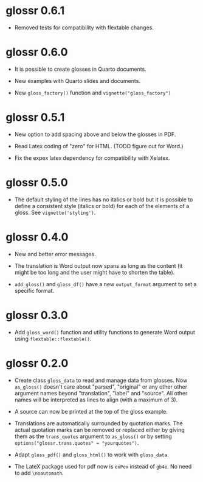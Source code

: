 # glossr 0.6.1

- Removed tests for compatibility with flextable changes.

# glossr 0.6.0

- It is possible to create glosses in Quarto documents.

- New examples with Quarto slides and documents.

- New `gloss_factory()` function and `vignette("gloss_factory")`

# glossr 0.5.1

- New option to add spacing above and below the glosses in PDF.

- Read Latex coding of "zero" for HTML. (TODO figure out for Word.)

- Fix the expex latex dependency for compatibility with Xelatex.

# glossr 0.5.0

- The default styling of the lines has no italics or bold but it is possible to define a consistent style (italics or bold) for each of the elements of a gloss. See `vignette('styling')`.

# glossr 0.4.0

- New and better error messages.

- The translation is Word output now spans as long as the content (it might be too long and the user might have to shorten the table).

- `add_gloss()` and `gloss_df()` have a new `output_format` argument to set a specific format.

# glossr 0.3.0

- Add `gloss_word()` function and utility functions to generate Word output using `flextable::flextable()`.

# glossr 0.2.0

- Create class `gloss_data` to read and manage data from glosses.
Now `as_gloss()` doesn't care about "parsed", "original" or any other other
argument names beyond "translation", "label" and "source". All other names will
be interpreted as lines to align (with a maximum of 3).

- A source can now be printed at the top of the gloss example.

- Translations are automatically surrounded by quotation marks. The actual quotation marks can be removed or replaced either by giving them as the `trans_quotes` argument to `as_gloss()` or by setting `options("glossr.trans.quotes" = "yourquotes")`.

- Adapt `gloss_pdf()` and `gloss_html()` to work with `gloss_data`.

- The LateX package used for pdf now is `exPex` instead of `gb4e`. No need to add `\noautomath`.
